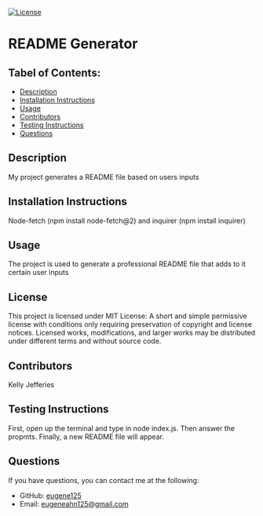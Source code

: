 
[![License](https://img.shields.io/badge/License-MIT%20License-Green)](http://choosealicense.com/licenses/mit/)

# README Generator 

## Tabel of Contents:

- [Description](#description)
- [Installation Instructions](#installation-instructions)
- [Usage](#usage)
- [Contributors](#constributors)
- [Testing Instructions](#testing-instructions)
- [Questions](#questions)

## Description
My project generates a README file based on users inputs

## Installation Instructions
Node-fetch (npm install node-fetch@2) and inquirer (npm install inquirer)

## Usage
The project is used to generate a professional README file that adds to it certain user inputs

## License
This project is licensed under MIT License: A short and simple permissive license with conditions only requiring preservation of copyright and license notices. Licensed works, modifications, and larger works may be distributed under different terms and without source code.

## Contributors
Kelly Jefferies

## Testing Instructions
First, open up the terminal and type in node index.js. Then answer the propmts. Finally, a new README file will appear.

## Questions
If you have questions, you can contact me at the following:
- GitHub: [eugene125](https://github.com/eugene125)
- Email: [eugeneahn125@gmail.com](mailto:eugeneahn125@gmail.com)
    